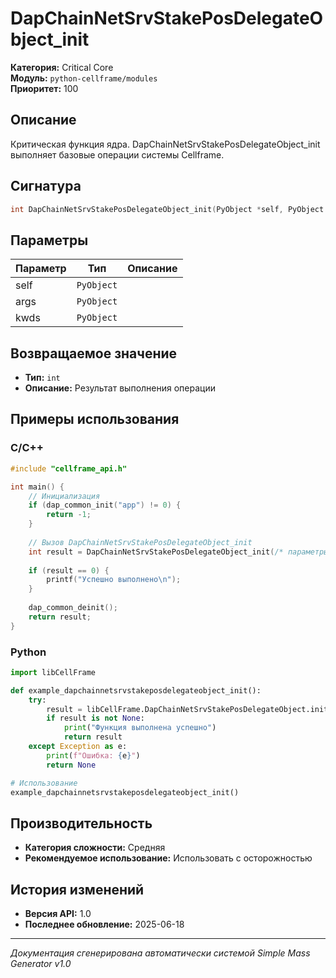 # DapChainNetSrvStakePosDelegateObject_init

**Категория:** Critical Core  
**Модуль:** `python-cellframe/modules`  
**Приоритет:** 100

## Описание
Критическая функция ядра. DapChainNetSrvStakePosDelegateObject_init выполняет базовые операции системы Cellframe.

## Сигнатура
```c
int DapChainNetSrvStakePosDelegateObject_init(PyObject *self, PyObject *args, PyObject *kwds){
```

## Параметры
| Параметр | Тип | Описание |
|----------|-----|----------|
| self | `PyObject` |  |
| args | `PyObject` |  |
| kwds | `PyObject` |  |


## Возвращаемое значение
- **Тип:** `int`
- **Описание:** Результат выполнения операции

## Примеры использования

### C/C++
```c
#include "cellframe_api.h"

int main() {
    // Инициализация
    if (dap_common_init("app") != 0) {
        return -1;
    }
    
    // Вызов DapChainNetSrvStakePosDelegateObject_init
    int result = DapChainNetSrvStakePosDelegateObject_init(/* параметры */);
    
    if (result == 0) {
        printf("Успешно выполнено\n");
    }
    
    dap_common_deinit();
    return result;
}
```

### Python
```python
import libCellFrame

def example_dapchainnetsrvstakeposdelegateobject_init():
    try:
        result = libCellFrame.DapChainNetSrvStakePosDelegateObject.init()
        if result is not None:
            print("Функция выполнена успешно")
            return result
    except Exception as e:
        print(f"Ошибка: {e}")
        return None

# Использование
example_dapchainnetsrvstakeposdelegateobject_init()
```

## Производительность
- **Категория сложности:** Средняя
- **Рекомендуемое использование:** Использовать с осторожностью

## История изменений
- **Версия API:** 1.0
- **Последнее обновление:** 2025-06-18

---
*Документация сгенерирована автоматически системой Simple Mass Generator v1.0*

